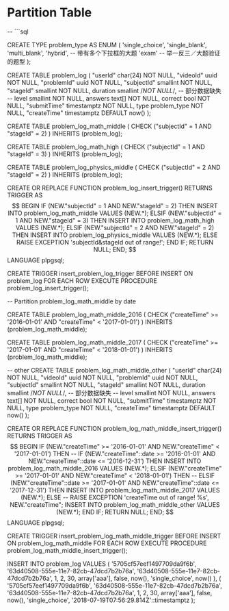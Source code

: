 # Partition Table


-- ```sql

CREATE TYPE problem_type AS ENUM (
    'single_choice',
    'single_blank',
    'multi_blank',
    'hybrid', -- 带有多个下拉框的大题
    'exam' -- 举一反三／大题验证的题型
);

CREATE TABLE problem_log (
    "userId" char(24) NOT NULL,
    "videoId" uuid NOT NULL,
    "problemId" uuid NOT NULL,
    "subjectId" smallint NOT NULL,
    "stageId" smallint NOT NULL,
    duration smallint /*NOT NULL*/, -- 部分数据缺失
    -- level smallint NOT NULL,
    answers text[] NOT NULL,
    correct bool NOT NULL,
    "submitTime" timestamptz NOT NULL,
    type problem_type NOT NULL,
    "createTime" timestamptz DEFAULT now()
);


CREATE TABLE problem_log_math_middle (
    CHECK ("subjectId" = 1 AND "stageId" = 2)
) INHERITS (problem_log);

CREATE TABLE problem_log_math_high (
    CHECK ("subjectId" = 1 AND "stageId" = 3)
) INHERITS (problem_log);

CREATE TABLE problem_log_physics_middle (
    CHECK ("subjectId" = 2 AND "stageId" = 2)
) INHERITS (problem_log);


CREATE OR REPLACE FUNCTION problem_log_insert_trigger()
RETURNS TRIGGER AS
$$
BEGIN
    IF (NEW."subjectId" = 1 AND NEW."stageId" = 2) THEN
        INSERT INTO problem_log_math_middle VALUES (NEW.*);
    ELSIF (NEW."subjectId" = 1 AND NEW."stageId" = 3) THEN
        INSERT INTO problem_log_math_high VALUES (NEW.*);
    ELSIF (NEW."subjectId" = 2 AND NEW."stageId" = 2) THEN
        INSERT INTO problem_log_physics_middle VALUES (NEW.*);
    ELSE
        RAISE EXCEPTION 'subjectId&stageId out of range!';
    END IF;
    RETURN NULL;
END;
$$
LANGUAGE plpgsql;

CREATE TRIGGER insert_problem_log_trigger
    BEFORE INSERT ON problem_log
    FOR EACH ROW EXECUTE PROCEDURE problem_log_insert_trigger();


-- Partition problem_log_math_middle by date

CREATE TABLE problem_log_math_middle_2016 (
    CHECK ("createTime" >= '2016-01-01' AND "createTime" < '2017-01-01')
) INHERITS (problem_log_math_middle);

CREATE TABLE problem_log_math_middle_2017 (
    CHECK ("createTime" >= '2017-01-01' AND "createTime" < '2018-01-01')
) INHERITS (problem_log_math_middle);

-- other
CREATE TABLE problem_log_math_middle_other (
    "userId" char(24) NOT NULL,
    "videoId" uuid NOT NULL,
    "problemId" uuid NOT NULL,
    "subjectId" smallint NOT NULL,
    "stageId" smallint NOT NULL,
    duration smallint /*NOT NULL*/, -- 部分数据缺失
    -- level smallint NOT NULL,
    answers text[] NOT NULL,
    correct bool NOT NULL,
    "submitTime" timestamptz NOT NULL,
    type problem_type NOT NULL,
    "createTime" timestamptz DEFAULT now()
);


CREATE OR REPLACE FUNCTION problem_log_math_middle_insert_trigger()
RETURNS TRIGGER AS
$$
BEGIN
    IF (NEW."createTime" >= '2016-01-01' AND NEW."createTime" < '2017-01-01') THEN
    -- IF (NEW."createTime"::date >= '2016-01-01' AND NEW."createTime"::date <= '2016-12-31') THEN
        INSERT INTO problem_log_math_middle_2016 VALUES (NEW.*);
    ELSIF (NEW."createTime" >= '2017-01-01' AND NEW."createTime" < '2018-01-01') THEN
    -- ELSIF (NEW."createTime"::date >= '2017-01-01' AND NEW."createTime"::date <= '2017-12-31') THEN
        INSERT INTO problem_log_math_middle_2017 VALUES (NEW.*);
    ELSE
        -- RAISE EXCEPTION 'createTime out of range! %s', NEW."createTime";
        INSERT INTO problem_log_math_middle_other VALUES (NEW.*);
    END IF;
    RETURN NULL;
END;
$$
LANGUAGE plpgsql;

CREATE TRIGGER insert_problem_log_math_middle_trigger
    BEFORE INSERT ON problem_log_math_middle
    FOR EACH ROW EXECUTE PROCEDURE problem_log_math_middle_insert_trigger();



INSERT INTO problem_log VALUES
  (
    '5705cf57eef1497709da9f6b',
    '63d40508-555e-11e7-82cb-47dcd7b2b76a',
    '63d40508-555e-11e7-82cb-47dcd7b2b76a',
    1,
    2,
    30,
    array['aaa'],
    false,
    now(),
    'single_choice',
    now()
  ),
  (
    '5705cf57eef1497709da9f6b',
    '63d40508-555e-11e7-82cb-47dcd7b2b76a',
    '63d40508-555e-11e7-82cb-47dcd7b2b76a',
    1,
    2,
    30,
    array['aaa'],
    false,
    now(),
    'single_choice',
    '2018-07-19T07:56:29.814Z'::timestamptz
  );

```
